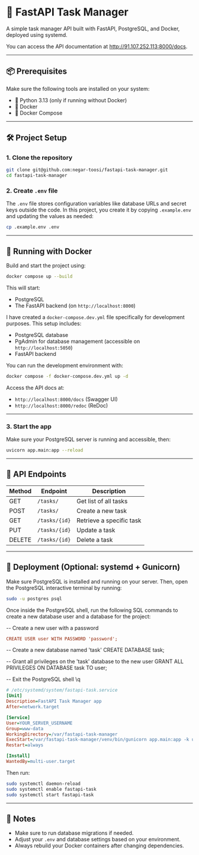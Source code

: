 # 🚀 FastAPI Task Manager

A simple task manager API built with FastAPI, PostgreSQL, and Docker, deployed using systemd.

You can access the API documentation at http://91.107.252.113:8000/docs.

---

## 📦 Prerequisites

Make sure the following tools are installed on your system:

- 🐍 Python 3.13 (only if running without Docker)
- 🐳 Docker
- 🐙 Docker Compose

---

## 🛠️ Project Setup

### 1. Clone the repository

```bash
git clone git@github.com:negar-toosi/fastapi-task-manager.git
cd fastapi-task-manager
```

### 2. Create `.env` file

The `.env` file stores configuration variables like database URLs and secret keys outside the code. In this project, you create it by copying `.example.env` and updating the values as needed:

```bash
cp .example.env .env
```
---

## 🐳 Running with Docker

Build and start the project using:

```bash
docker compose up --build
```

This will start:

- PostgreSQL
- The FastAPI backend (on `http://localhost:8000`)

I have created a `docker-compose.dev.yml` file specifically for development purposes. This setup includes:

- PostgreSQL database
- PgAdmin for database management (accessible on `http://localhost:5050`)
- FastAPI backend

You can run the development environment with:

```bash
docker compose -f docker-compose.dev.yml up -d
```

Access the API docs at:

- `http://localhost:8000/docs` (Swagger UI)
- `http://localhost:8000/redoc` (ReDoc)

---

### 3. Start the app

Make sure your PostgreSQL server is running and accessible, then:

```bash
uvicorn app.main:app --reload
```

---

## 🧪 API Endpoints

| Method | Endpoint           | Description                   |
|--------|--------------------|-------------------------------|
| GET    | `/tasks/`          | Get list of all tasks         |
| POST   | `/tasks/`          | Create a new task             |
| GET    | `/tasks/{id}`      | Retrieve a specific task      |
| PUT    | `/tasks/{id}`      | Update a task                 |
| DELETE | `/tasks/{id}`      | Delete a task                 |

---

## 🧰 Deployment (Optional: systemd + Gunicorn)

Make sure PostgreSQL is installed and running on your server. Then, open the PostgreSQL interactive terminal by running:

```bash
sudo -u postgres psql
```
Once inside the PostgreSQL shell, run the following SQL commands to create a new database user and a database for the project:

-- Create a new user with a password
```ini
CREATE USER user WITH PASSWORD 'password';
```

-- Create a new database named 'task'
CREATE DATABASE task;

-- Grant all privileges on the 'task' database to the new user
GRANT ALL PRIVILEGES ON DATABASE task TO user;

-- Exit the PostgreSQL shell
\q

```ini
# /etc/systemd/system/fastapi-task.service
[Unit]
Description=FastAPI Task Manager app
After=network.target

[Service]
User=YOUR_SERVER_USERNAME
Group=www-data
WorkingDirectory=/var/fastapi-task-manager
ExecStart=/var/fastapi-task-manager/venv/bin/gunicorn app.main:app -k uvicorn.workers.UvicornWorker --bind 0.0.0.0:8000
Restart=always

[Install]
WantedBy=multi-user.target
```

Then run:

```bash
sudo systemctl daemon-reload
sudo systemctl enable fastapi-task
sudo systemctl start fastapi-task
```

---

## 🧩 Notes

- Make sure to run database migrations if needed.
- Adjust your `.env` and database settings based on your environment.
- Always rebuild your Docker containers after changing dependencies.
